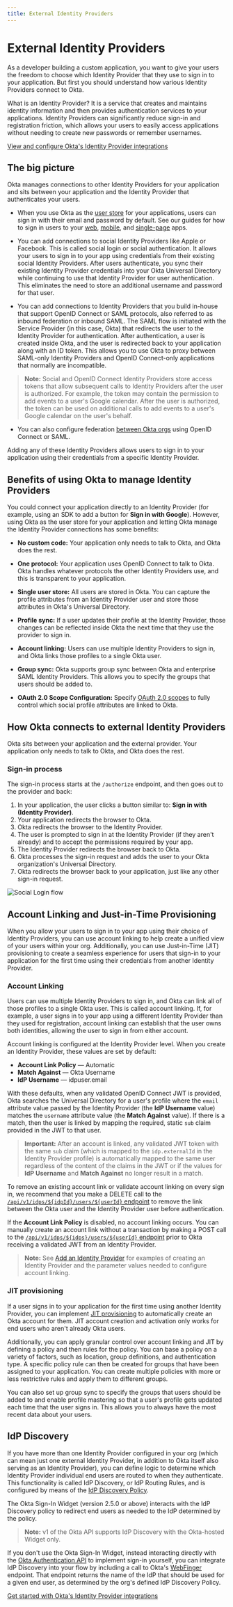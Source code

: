 ```yaml
---
title: External Identity Providers
---
```


# External Identity Providers

As a developer building a custom application, you want to give your users the freedom to choose which Identity Provider that they use to sign in to your application. But first you should understand how various Identity Providers connect to Okta.

What is an Identity Provider? It is a service that creates and maintains identity information and then provides authentication services to your applications. Identity Providers can significantly reduce sign-in and registration friction, which allows your users to easily access applications without needing to create new passwords or remember usernames.

[View and configure Okta's Identity Provider integrations](/docs/guides/identity-providers/)

## The big picture

Okta manages connections to other Identity Providers for your application and sits between your application and the Identity Provider that authenticates your users.

-   When you use Okta as the [user store](https://developer.okta.com/product/user-management/) for your applications, users can sign in with their email and password by default. See our guides for how to sign in users to your [web](/docs/guides/sign-into-web-app/), [mobile](/docs/guides/sign-into-mobile-app/), and [single-page](/docs/guides/sign-into-spa/) apps.

-   You can add connections to social Identity Providers like Apple or Facebook. This is called social login or social authentication. It allows your users to sign in to your app using credentials from their existing social Identity Providers. After users authenticate, you sync their existing Identity Provider credentials into your Okta Universal Directory while continuing to use that Identity Provider for user authentication. This eliminates the need to store an additional username and password for that user.

-   You can add connections to Identity Providers that you build in-house that support OpenID Connect or SAML protocols, also referred to as inbound federation or inbound SAML. The SAML flow is initiated with the Service Provider (in this case, Okta) that redirects the user to the Identity Provider for authentication. After authentication, a user is created inside Okta, and the user is redirected back to your application along with an ID token. This allows you to use Okta to proxy between SAML-only Identity Providers and OpenID Connect-only applications that normally are incompatible.

> **Note:** Social and OpenID Connect Identity Providers store access tokens that allow subsequent calls to Identity Providers after the user is authorized. For example, the token may contain the permission to add events to a user's Google calendar. After the user is authorized, the token can be used on additional calls to add events to a user's Google calendar on the user's behalf.

-   You can also configure federation [between Okta orgs](/docs/guides/add-an-external-idp/oktatookta/main/) using OpenID Connect or SAML.

Adding any of these Identity Providers allows users to sign in to your application using their credentials from a specific Identity Provider.

## Benefits of using Okta to manage Identity Providers

You could connect your application directly to an Identity Provider (for example, using an SDK to add a button for **Sign in with Google**). However, using Okta as the user store for your application and letting Okta manage the Identity Provider connections has some benefits:

-   **No custom code:** Your application only needs to talk to Okta, and Okta does the rest.

-   **One protocol:** Your application uses OpenID Connect to talk to Okta. Okta handles whatever protocols the other Identity Providers use, and this is transparent to your application.

-   **Single user store:** All users are stored in Okta. You can capture the profile attributes from an Identity Provider user and store those attributes in Okta's Universal Directory.

-   **Profile sync:** If a user updates their profile at the Identity Provider, those changes can be reflected inside Okta the next time that they use the provider to sign in.

-   **Account linking:** Users can use multiple Identity Providers to sign in, and Okta links those profiles to a single Okta user.

-   **Group sync:** Okta supports group sync between Okta and enterprise SAML Identity Providers. This allows you to specify the groups that users should be added to.

-   **OAuth 2.0 Scope Configuration:** Specify [OAuth 2.0 scopes](/docs/guides/implement-oauth-for-okta/scopes/) to fully control which social profile attributes are linked to Okta.

## How Okta connects to external Identity Providers

Okta sits between your application and the external provider. Your application only needs to talk to Okta, and Okta does the rest.

### Sign-in process

The sign-in process starts at the `/authorize` endpoint, and then goes out to the provider and back:

1. In your application, the user clicks a button similar to: **Sign in with (Identity Provider)**.
2. Your application redirects the browser to Okta.
3. Okta redirects the browser to the Identity Provider.
4. The user is prompted to sign in at the Identity Provider (if they aren't already) and to accept the permissions required by your app.
5. The Identity Provider redirects the browser back to Okta.
6. Okta processes the sign-in request and adds the user to your Okta organization's Universal Directory.
7. Okta redirects the browser back to your application, just like any other sign-in request.

![Social Login flow](/img/social_login_flow.png "Social Login flow")

<!-- Source for image. Generated using http://www.plantuml.com/plantuml/uml/

@startuml
skinparam monochrome true

participant "Okta" as ok
participant "User Agent" as ua
participant "Social Identity Provider" as idp

ua -> ok: Get /oauth2/v1/authorize
ok -> ua: 302 to IdP's Authorize Endpoint + state
ua -> idp: GET IdP's Authorize Endpoint + state
ua <-> idp: User authenticates
idp -> ua: 302 to /oauth2/v1/authorize/callback + state  + code
ua -> ok: GET /oauth2/v1/authorize/callback + state  + code
ok -> ua: 302 to redirect_uri
@enduml
-->

## Account Linking and Just-in-Time Provisioning

When you allow your users to sign in to your app using their choice of Identity Providers, you can use account linking to help create a unified view of your users within your org. Additionally, you can use Just-in-Time (JIT) provisioning to create a seamless experience for users that sign-in to your application for the first time using their credentials from another Identity Provider.

### Account Linking

Users can use multiple Identity Providers to sign in, and Okta can link all of those profiles to a single Okta user. This is called account linking. If, for example, a user signs in to your app using a different Identity Provider than they used for registration, account linking can establish that the user owns both identities, allowing the user to sign in from either account.

Account linking is configured at the Identity Provider level. When you create an Identity Provider, these values are set by default:

-   **Account Link Policy** &mdash; Automatic
-   **Match Against** &mdash; Okta Username
-   **IdP Username** &mdash; idpuser.email

With these defaults, when any validated OpenID Connect JWT is provided, Okta searches the Universal Directory for a user's profile where the `email` attribute value passed by the Identity Provider (the **IdP Username** value) matches the `username` attribute value (the **Match Against** value). If there is a match, then the user is linked by mapping the required, static `sub` claim provided in the JWT to that user.

> **Important:** After an account is linked, any validated JWT token with the same `sub` claim (which is mapped to the `idp.externalId` in the Identity Provider profile) is automatically mapped to the same user regardless of the content of the claims in the JWT or if the values for **IdP Username** and **Match Against** no longer result in a match.

To remove an existing account link or validate account linking on every sign in, we recommend that you make a DELETE call to the [`/api/v1/idps/${idpId}/users/${userId}` endpoint](/docs/reference/api/idps/#unlink-user-from-idp) to remove the link between the Okta user and the Identity Provider user before authentication.

If the **Account Link Policy** is disabled, no account linking occurs. You can manually create an account link without a transaction by making a POST call to the [`/api/v1/idps/${idps}/users/${userId}` endpoint](/docs/reference/api/idps/#link-a-user-to-a-social-provider-without-a-transaction) prior to Okta receiving a validated JWT from an Identity Provider.

> **Note:** See [Add an Identity Provider](/docs/reference/api/idps/#add-identity-provider) for examples of creating an Identity Provider and the parameter values needed to configure account linking.

### JIT provisioning

If a user signs in to your application for the first time using another Identity Provider, you can implement [JIT provisioning](https://help.okta.com/okta_help.htm?id=ext_Identity_Providers) to automatically create an Okta account for them. JIT account creation and activation only works for end users who aren't already Okta users.

Additionally, you can apply granular control over account linking and JIT by defining a policy and then rules for the policy. You can base a policy on a variety of factors, such as location, group definitions, and authentication type. A specific policy rule can then be created for groups that have been assigned to your application. You can create multiple policies with more or less restrictive rules and apply them to different groups.

You can also set up group sync to specify the groups that users should be added to and enable profile mastering so that a user's profile gets updated each time that the user signs in. This allows you to always have the most recent data about your users.

## IdP Discovery

If you have more than one Identity Provider configured in your org (which can mean just one external Identity Provider, in addition to Okta itself also serving as an Identity Provider), you can define logic to determine which Identity Provider individual end users are routed to when they authenticate. This functionality is called IdP Discovery, or IdP Routing Rules, and is configured by means of the [IdP Discovery Policy](/docs/reference/api/policy/#idp-discovery-policy).

The Okta Sign-In Widget (version 2.5.0 or above) interacts with the IdP Discovery policy to redirect end users as needed to the IdP determined by the policy.

> **Note:** v1 of the Okta API supports IdP Discovery with the Okta-hosted Widget only.

If you don't use the Okta Sign-In Widget, instead interacting directly with the [Okta Authentication API](/docs/reference/api/authn/) to implement sign-in yourself, you can integrate IdP Discovery into your flow by including a call to Okta's [WebFinger](/docs/reference/api/webfinger/) endpoint. That endpoint returns the name of the IdP that should be used for a given end user, as determined by the org's defined IdP Discovery Policy.

[Get started with Okta's Identity Provider integrations](/docs/guides/identity-providers/)
